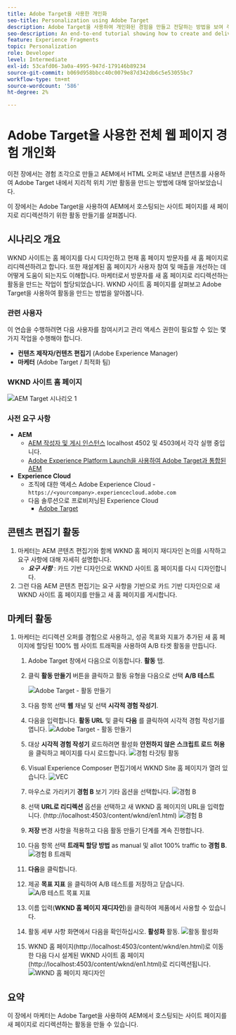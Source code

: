 ```yaml
---
title: Adobe Target을 사용한 개인화
seo-title: Personalization using Adobe Target
description: Adobe Target을 사용하여 개인화된 경험을 만들고 전달하는 방법을 보여 주는 종단간 튜토리얼입니다.
seo-description: An end-to-end tutorial showing how to create and deliver personalized experience using Adobe Target.
feature: Experience Fragments
topic: Personalization
role: Developer
level: Intermediate
exl-id: 53cafd06-3a0a-4995-947d-179146b89234
source-git-commit: b069d958bbcc40c0079e87d342db6c5e53055bc7
workflow-type: tm+mt
source-wordcount: '586'
ht-degree: 2%

---
```


# Adobe Target을 사용한 전체 웹 페이지 경험 개인화

이전 장에서는 경험 조각으로 만들고 AEM에서 HTML 오퍼로 내보낸 콘텐츠를 사용하여 Adobe Target 내에서 지리적 위치 기반 활동을 만드는 방법에 대해 알아보았습니다.

이 장에서는 Adobe Target을 사용하여 AEM에서 호스팅되는 사이트 페이지를 새 페이지로 리디렉션하기 위한 활동 만들기를 살펴봅니다.

## 시나리오 개요

WKND 사이트는 홈 페이지를 다시 디자인하고 현재 홈 페이지 방문자를 새 홈 페이지로 리디렉션하려고 합니다. 또한 재설계된 홈 페이지가 사용자 참여 및 매출을 개선하는 데 어떻게 도움이 되는지도 이해합니다. 마케터로서 방문자를 새 홈 페이지로 리디렉션하는 활동을 만드는 작업이 할당되었습니다. WKND 사이트 홈 페이지를 살펴보고 Adobe Target을 사용하여 활동을 만드는 방법을 알아봅니다.

### 관련 사용자

이 연습을 수행하려면 다음 사용자를 참여시키고 관리 액세스 권한이 필요할 수 있는 몇 가지 작업을 수행해야 합니다.

* **컨텐츠 제작자/컨텐츠 편집기** (Adobe Experience Manager)
* **마케터** (Adobe Target / 최적화 팀)

### WKND 사이트 홈 페이지

![AEM Target 시나리오 1](assets/personalization-use-case-2/aem-target-use-case-2.png)

### 사전 요구 사항

* **AEM**
   * [AEM 작성자 및 게시 인스턴스](./implementation.md#getting-aem) localhost 4502 및 4503에서 각각 실행 중입니다.
   * [Adobe Experience Platform Launch을 사용하여 Adobe Target과 통합된 AEM](./using-launch-adobe-io.md#aem-target-using-launch-by-adobe)
* **Experience Cloud**
   * 조직에 대한 액세스 Adobe Experience Cloud - `https://<yourcompany>.experiencecloud.adobe.com`
   * 다음 솔루션으로 프로비저닝된 Experience Cloud
      * [Adobe Target](https://experiencecloud.adobe.com)

## 콘텐츠 편집기 활동

1. 마케터는 AEM 콘텐츠 편집기와 함께 WKND 홈 페이지 재디자인 논의를 시작하고 요구 사항에 대해 자세히 설명합니다.
   * ***요구 사항*** : 카드 기반 디자인으로 WKND 사이트 홈 페이지를 다시 디자인합니다.
2. 그런 다음 AEM 콘텐츠 편집기는 요구 사항을 기반으로 카드 기반 디자인으로 새 WKND 사이트 홈 페이지를 만들고 새 홈 페이지를 게시합니다.

## 마케터 활동

1. 마케터는 리디렉션 오퍼를 경험으로 사용하고, 성공 목표와 지표가 추가된 새 홈 페이지에 할당된 100% 웹 사이트 트래픽을 사용하여 A/B 타겟 활동을 만듭니다.
   1. Adobe Target 창에서 다음으로 이동합니다. **활동** 탭.
   2. 클릭 **활동 만들기** 버튼을 클릭하고 활동 유형을 다음으로 선택 **A/B 테스트**

      ![Adobe Target - 활동 만들기](assets/personalization-use-case-2/create-ab-activity.png)
   3. 다음 항목 선택 **웹** 채널 및 선택 **시각적 경험 작성기**.
   4. 다음을 입력합니다. **활동 URL** 및 클릭 **다음** 를 클릭하여 시각적 경험 작성기를 엽니다.
      ![Adobe Target - 활동 만들기](assets/personalization-use-case-2/create-activity-ab-name.png)
   5. 대상 **시각적 경험 작성기** 로드하려면 활성화 **안전하지 않은 스크립트 로드 허용** 을 클릭하고 페이지를 다시 로드합니다.
      ![경험 타깃팅 활동](assets/personalization-use-case-1/load-unsafe-scripts.png)
   6. Visual Experience Composer 편집기에서 WKND Site 홈 페이지가 열려 있습니다.
      ![VEC](assets/personalization-use-case-2/vec.png)
   7. 마우스로 가리키기 **경험 B** 보기 기타 옵션을 선택합니다.
      ![경험 B](assets/personalization-use-case-2/redirect-url.png)
   8. 선택 **URL로 리디렉션** 옵션을 선택하고 새 WKND 홈 페이지의 URL을 입력합니다. (http://localhost:4503/content/wknd/en1.html)
      ![경험 B](assets/personalization-use-case-2/redirect-url-2.png)
   9. **저장** 변경 사항을 적용하고 다음 활동 만들기 단계를 계속 진행합니다.
   10. 다음 항목 선택 **트래픽 할당 방법** as manual 및 allot 100% traffic to **경험 B**.
      ![경험 B 트래픽](assets/personalization-use-case-2/traffic.png)
   11. **다음**&#x200B;을 클릭합니다.
   12. 제공 **목표 지표** 을 클릭하여 A/B 테스트를 저장하고 닫습니다.
      ![A/B 테스트 목표 지표](assets/personalization-use-case-2/goal-metric.png)
   13. 이름 입력(**WKND 홈 페이지 재디자인**)을 클릭하여 제품에서 사용할 수 있습니다.
   14. 활동 세부 사항 화면에서 다음을 확인하십시오. **활성화** 활동.
      ![활동 활성화](assets/personalization-use-case-2/ab-activate.png)
   15. WKND 홈 페이지(http://localhost:4503/content/wknd/en.html)로 이동한 다음 다시 설계된 WKND 사이트 홈 페이지(http://localhost:4503/content/wknd/en1.html)로 리디렉션됩니다.
      ![WKND 홈 페이지 재디자인](assets/personalization-use-case-2/WKND-home-page-redesign.png)

## 요약

이 장에서 마케터는 Adobe Target을 사용하여 AEM에서 호스팅되는 사이트 페이지를 새 페이지로 리디렉션하는 활동을 만들 수 있습니다.
